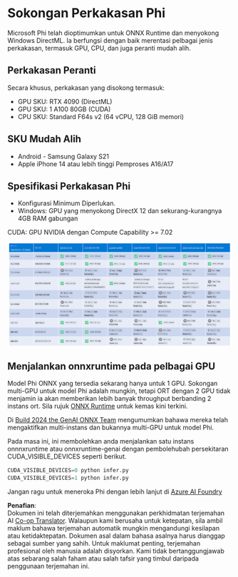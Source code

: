 <!--
CO_OP_TRANSLATOR_METADATA:
{
  "original_hash": "8cdc17ce0f10535da30b53d23fe1a795",
  "translation_date": "2025-07-16T18:26:24+00:00",
  "source_file": "md/01.Introduction/01/01.Hardwaresupport.md",
  "language_code": "ms"
}
-->
# Sokongan Perkakasan Phi

Microsoft Phi telah dioptimumkan untuk ONNX Runtime dan menyokong Windows DirectML. Ia berfungsi dengan baik merentasi pelbagai jenis perkakasan, termasuk GPU, CPU, dan juga peranti mudah alih.

## Perkakasan Peranti  
Secara khusus, perkakasan yang disokong termasuk:

- GPU SKU: RTX 4090 (DirectML)
- GPU SKU: 1 A100 80GB (CUDA)
- CPU SKU: Standard F64s v2 (64 vCPU, 128 GiB memori)

## SKU Mudah Alih

- Android - Samsung Galaxy S21
- Apple iPhone 14 atau lebih tinggi Pemproses A16/A17

## Spesifikasi Perkakasan Phi

- Konfigurasi Minimum Diperlukan.
- Windows: GPU yang menyokong DirectX 12 dan sekurang-kurangnya 4GB RAM gabungan

CUDA: GPU NVIDIA dengan Compute Capability >= 7.02

![HardwareSupport](../../../../../translated_images/01.phihardware.5d51b2377cba18afc6949074542f290c56bb278dac3f4f86302aca6d80fffeb9.ms.png)

## Menjalankan onnxruntime pada pelbagai GPU

Model Phi ONNX yang tersedia sekarang hanya untuk 1 GPU. Sokongan multi-GPU untuk model Phi adalah mungkin, tetapi ORT dengan 2 GPU tidak menjamin ia akan memberikan lebih banyak throughput berbanding 2 instans ort. Sila rujuk [ONNX Runtime](https://onnxruntime.ai/) untuk kemas kini terkini.

Di [Build 2024 the GenAI ONNX Team](https://youtu.be/WLW4SE8M9i8?si=EtG04UwDvcjunyfC) mengumumkan bahawa mereka telah mengaktifkan multi-instans dan bukannya multi-GPU untuk model Phi.

Pada masa ini, ini membolehkan anda menjalankan satu instans onnnxruntime atau onnxruntime-genai dengan pembolehubah persekitaran CUDA_VISIBLE_DEVICES seperti berikut.

```Python
CUDA_VISIBLE_DEVICES=0 python infer.py
CUDA_VISIBLE_DEVICES=1 python infer.py
```

Jangan ragu untuk meneroka Phi dengan lebih lanjut di [Azure AI Foundry](https://ai.azure.com)

**Penafian**:  
Dokumen ini telah diterjemahkan menggunakan perkhidmatan terjemahan AI [Co-op Translator](https://github.com/Azure/co-op-translator). Walaupun kami berusaha untuk ketepatan, sila ambil maklum bahawa terjemahan automatik mungkin mengandungi kesilapan atau ketidaktepatan. Dokumen asal dalam bahasa asalnya harus dianggap sebagai sumber yang sahih. Untuk maklumat penting, terjemahan profesional oleh manusia adalah disyorkan. Kami tidak bertanggungjawab atas sebarang salah faham atau salah tafsir yang timbul daripada penggunaan terjemahan ini.